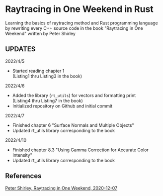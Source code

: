 # Raytracing in One Weekend in Rust
Learning the basics of raytracing method and Rust programming language
by rewriting every C++ source code in the book "Raytracing in One Weekend" written
by Peter Shirley

## UPDATES
2022/4/5
- Started reading chapter 1\
(Listing1 thru Listing3 in the book)

2022/4/6
- Added the library (`rt_utils`) for vectors and formatting print\
(Listing4 thru Listing7 in the book)
- Initialized repository on Github and initial commit

2022/4/7
- Finished chapter 6 "Surface Normals and Multiple Objects"
- Updated rt\_utils library corresponding to the book

2022/4/10
- Finished chapter 8.3 "Using Gamma Correction for Accurate Color Intensity"
- Updated rt\_utils library corresponding to the book

## References
[Peter Shirley, Raytracing in One Weekend, 2020-12-07](https://github.com/RayTracing/raytracing.github.io)
